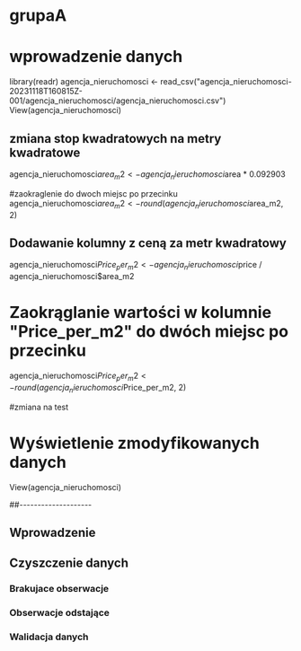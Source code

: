 # grupaA

# wprowadzenie danych

library(readr) agencja_nieruchomosci \<- read_csv("agencja_nieruchomosci-20231118T160815Z-001/agencja_nieruchomosci/agencja_nieruchomosci.csv") View(agencja_nieruchomosci)

## zmiana stop kwadratowych na metry kwadratowe

agencja_nieruchomosci$area_m2 <- agencja_nieruchomosci$area * 0.092903

#zaokraglenie do dwoch miejsc po przecinku
agencja_nieruchomosci$area_m2 <- round(agencja_nieruchomosci$area_m2, 2)

## Dodawanie kolumny z ceną za metr kwadratowy
agencja_nieruchomosci$Price_per_m2 <- agencja_nieruchomosci$price / agencja_nieruchomosci$area_m2

# Zaokrąglanie wartości w kolumnie "Price_per_m2" do dwóch miejsc po przecinku
agencja_nieruchomosci$Price_per_m2 <- round(agencja_nieruchomosci$Price_per_m2, 2)

#zmiana na test




# Wyświetlenie zmodyfikowanych danych

View(agencja_nieruchomosci)

##--------------------

## Wprowadzenie

## Czyszczenie danych

### Brakujace obserwacje

### Obserwacje odstające

### Walidacja danych
